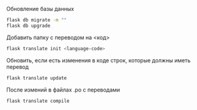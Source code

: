Обновление базы данных
```bash
flask db migrate -m ""
flask db upgrade
```

Добавить папку с переводом на <код>
```bash
flask translate init <language-code>
```

Обновить, если есть изменения в коде строк, которые должны иметь перевод
```bash
flask translate update
```

После измений в файлах .po с переводами
```bash
flask translate compile
```